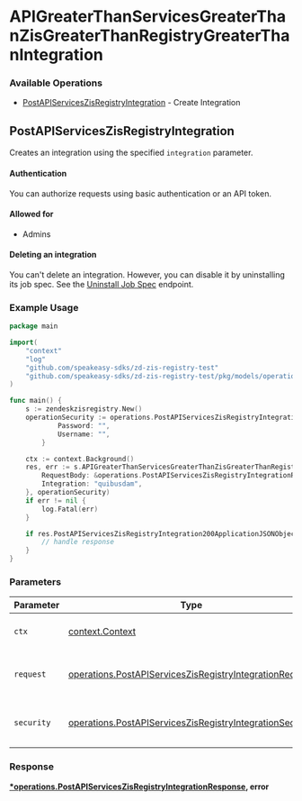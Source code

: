 # APIGreaterThanServicesGreaterThanZisGreaterThanRegistryGreaterThanIntegration

### Available Operations

* [PostAPIServicesZisRegistryIntegration](#postapiserviceszisregistryintegration) - Create Integration

## PostAPIServicesZisRegistryIntegration

Creates an integration using the specified `integration` parameter.

#### Authentication

You can authorize requests using basic authentication or an API token.

#### Allowed for

* Admins

#### Deleting an integration

You can't delete an integration. However, you can disable it by uninstalling
its job spec. See the [Uninstall
Job Spec](/api-reference/integration-services/registry/jobspecs/#uninstall-job-spec)
endpoint.

### Example Usage

```go
package main

import(
	"context"
	"log"
	"github.com/speakeasy-sdks/zd-zis-registry-test"
	"github.com/speakeasy-sdks/zd-zis-registry-test/pkg/models/operations"
)

func main() {
    s := zendeskzisregistry.New()
    operationSecurity := operations.PostAPIServicesZisRegistryIntegrationSecurity{
            Password: "",
            Username: "",
        }

    ctx := context.Background()
    res, err := s.APIGreaterThanServicesGreaterThanZisGreaterThanRegistryGreaterThanIntegration.PostAPIServicesZisRegistryIntegration(ctx, operations.PostAPIServicesZisRegistryIntegrationRequest{
        RequestBody: &operations.PostAPIServicesZisRegistryIntegrationRequestBody{},
        Integration: "quibusdam",
    }, operationSecurity)
    if err != nil {
        log.Fatal(err)
    }

    if res.PostAPIServicesZisRegistryIntegration200ApplicationJSONObject != nil {
        // handle response
    }
}
```

### Parameters

| Parameter                                                                                                                            | Type                                                                                                                                 | Required                                                                                                                             | Description                                                                                                                          |
| ------------------------------------------------------------------------------------------------------------------------------------ | ------------------------------------------------------------------------------------------------------------------------------------ | ------------------------------------------------------------------------------------------------------------------------------------ | ------------------------------------------------------------------------------------------------------------------------------------ |
| `ctx`                                                                                                                                | [context.Context](https://pkg.go.dev/context#Context)                                                                                | :heavy_check_mark:                                                                                                                   | The context to use for the request.                                                                                                  |
| `request`                                                                                                                            | [operations.PostAPIServicesZisRegistryIntegrationRequest](../../models/operations/postapiserviceszisregistryintegrationrequest.md)   | :heavy_check_mark:                                                                                                                   | The request object to use for the request.                                                                                           |
| `security`                                                                                                                           | [operations.PostAPIServicesZisRegistryIntegrationSecurity](../../models/operations/postapiserviceszisregistryintegrationsecurity.md) | :heavy_check_mark:                                                                                                                   | The security requirements to use for the request.                                                                                    |


### Response

**[*operations.PostAPIServicesZisRegistryIntegrationResponse](../../models/operations/postapiserviceszisregistryintegrationresponse.md), error**

